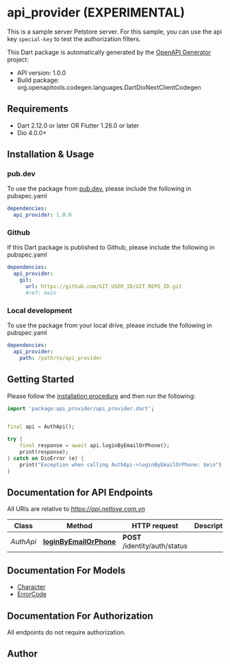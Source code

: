 # api_provider (EXPERIMENTAL)
This is a sample server Petstore server. For this sample, you can use the api key `special-key` to test the authorization filters.

This Dart package is automatically generated by the [OpenAPI Generator](https://openapi-generator.tech) project:

- API version: 1.0.0
- Build package: org.openapitools.codegen.languages.DartDioNextClientCodegen

## Requirements

* Dart 2.12.0 or later OR Flutter 1.26.0 or later
* Dio 4.0.0+

## Installation & Usage

### pub.dev
To use the package from [pub.dev](https://pub.dev), please include the following in pubspec.yaml
```yaml
dependencies:
  api_provider: 1.0.0
```

### Github
If this Dart package is published to Github, please include the following in pubspec.yaml
```yaml
dependencies:
  api_provider:
    git:
      url: https://github.com/GIT_USER_ID/GIT_REPO_ID.git
      #ref: main
```

### Local development
To use the package from your local drive, please include the following in pubspec.yaml
```yaml
dependencies:
  api_provider:
    path: /path/to/api_provider
```

## Getting Started

Please follow the [installation procedure](#installation--usage) and then run the following:

```dart
import 'package:api_provider/api_provider.dart';


final api = AuthApi();

try {
    final response = await api.loginByEmailOrPhone();
    print(response);
} catch on DioError (e) {
    print("Exception when calling AuthApi->loginByEmailOrPhone: $e\n");
}

```

## Documentation for API Endpoints

All URIs are relative to *https://api.netlove.com.vn*

Class | Method | HTTP request | Description
------------ | ------------- | ------------- | -------------
*AuthApi* | [**loginByEmailOrPhone**](doc/AuthApi.md#loginbyemailorphone) | **POST** /identity/auth/status | 


## Documentation For Models

 - [Character](doc/Character.md)
 - [ErrorCode](doc/ErrorCode.md)


## Documentation For Authorization

 All endpoints do not require authorization.


## Author




